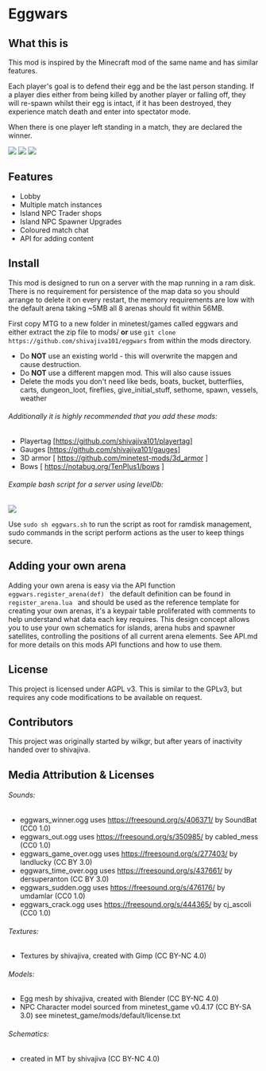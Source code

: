 # Eggwars

## What this is
This mod is inspired by the Minecraft mod of the same name and has similar features.

Each player's goal is to defend their egg and be the last person standing. If a player dies either from being killed by another player or falling off, they will re-spawn whilst their egg is intact, if it has been destroyed, they experience match death and enter into spectator mode.

When there is one player left standing in a match, they are declared the winner.

![](screenshots/screenshot.png)
![](screenshots/screenshot_2.png)
![](screenshots/screenshot_3.png)

## Features
* Lobby
* Multiple match instances
* Island NPC Trader shops
* Island NPC Spawner Upgrades
* Coloured match chat
* API for adding content

## Install
This mod is designed to run on a server with the map running in a ram disk. There is no requirement for persistence of the map data so you should arrange to delete it on every restart, the memory requirements are low with the default arena taking ~5MB all 8 arenas should fit within 56MB.

First copy MTG to a new folder in minetest/games called eggwars and either extract the zip file to mods/ **or** use `git clone https://github.com/shivajiva101/eggwars` from within the mods directory.

* Do **NOT** use an existing world - this will overwrite the mapgen and cause destruction.
* Do **NOT** use a different mapgen mod. This will also cause issues
* Delete the mods you don't need like beds, boats, bucket, butterflies, carts, dungeon_loot, fireflies, give_initial_stuff, sethome, spawn, vessels, weather

###### Additionally it is highly recommended that you add these mods:
* Playertag [https://github.com/shivajiva101/playertag]
* Gauges [https://github.com/shivajiva101/gauges]
* 3D armor [ https://github.com/minetest-mods/3d_armor ]
* Bows [ https://notabug.org/TenPlus1/bows ]

###### Example bash script for a server using levelDb:
![](screenshots/ramdisk.png)

Use ``sudo sh eggwars.sh`` to run the script as root for ramdisk management, sudo commands in the script perform actions as the user to keep things secure.

## Adding your own arena
Adding your own arena is easy via the API function ``eggwars.register_arena(def) ``
the default definition can be found in ``register_arena.lua `` and should be used as the reference template for creating your own arenas, it's a keypair table proliferated with comments to help understand what data each key requires. This design concept allows you to use your own schematics for islands, arena hubs and spawner satellites, controlling the positions of all current arena elements. See API.md for more details on this mods API functions and how to use them.

## License
This project is licensed under AGPL v3. This is similar to the GPLv3, but requires any code modifications to be available on request.

## Contributors
This project was originally started by wilkgr, but after years of inactivity handed over to shivajiva.

## Media Attribution & Licenses

###### Sounds:
* eggwars_winner.ogg uses https://freesound.org/s/406371/ by SoundBat  (CC0 1.0)
* eggwars_out.ogg uses https://freesound.org/s/350985/ by cabled_mess (CC0 1.0)
* eggwars_game_over.ogg uses https://freesound.org/s/277403/ by landlucky (CC BY 3.0)
* eggwars_time_over.ogg uses https://freesound.org/s/437661/ by dersuperanton (CC BY 3.0)
* eggwars_sudden.ogg uses https://freesound.org/s/476176/ by umdamlar (CC0 1.0)
* eggwars_crack.ogg uses https://freesound.org/s/444365/ by cj_ascoli (CC0 1.0)

###### Textures:
* Textures by shivajiva, created with Gimp (CC BY-NC 4.0)

###### Models:
* Egg mesh by shivajiva, created with Blender (CC BY-NC 4.0)
* NPC Character model sourced from minetest_game v0.4.17  (CC BY-SA 3.0) see minetest_game/mods/default/license.txt

###### Schematics:
* created in MT by shivajiva (CC BY-NC 4.0)
